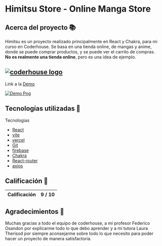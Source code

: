 # Himitsu Store - Online Manga Store

## Acerca del proyecto 📚

Himitsu es un proyecto realizado principalmente en React y Chakra, para mi curso en Coderhouse. Se basa en una tienda online, de mangas y anime, donde se puede comprar productos, y se puede ver el carrito de compras. **No es realmente una tienda online**, pero es una idea de ejemplo.

## [![coderhouse logo](https://www.greatplacetowork.com.ar/images/coderhouse-logo.png)](https://www.coderhouse.com)

Link a la [Demo](https://himitsu-store.vercel.app/)

[![Demo Png](https://i.imgur.com/aaymIqV.png)](https://himitsu-store.vercel.app/)

## Tecnologías utilizadas 🚀

Tecnologias

- [React](https://reactjs.org/)
- [vite](https://vitejs.dev/)
- [vercel](https://vercel.com/)
- [Git](https://git-scm.com/)
- [firebase](https://firebase.google.com/)
- [Chakra](https://chakra-ui.com/)
- [React-router](https://reactrouter.com/)
- [axios](https://github.com/axios/axios)

## Calificación 🌟

| Calificación | 9 / 10 |
| :----------: | :----: |


## Agradecimientos 🙏

Muchas gracias a todo el equipo de coderhouse, a mi profesor Federico Osandon por explicarme todo lo que debo aprender y a mi tutora Laura Therisod por siempre aconsejarme sobre todo lo que necesito para poder hacer un proyecto de manera satisfactoria.
